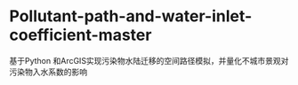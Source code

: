 # Pollutant-path-and-water-inlet-coefficient-master
基于Python 和ArcGIS实现污染物水陆迁移的空间路径模拟，并量化不城市景观对污染物入水系数的影响
